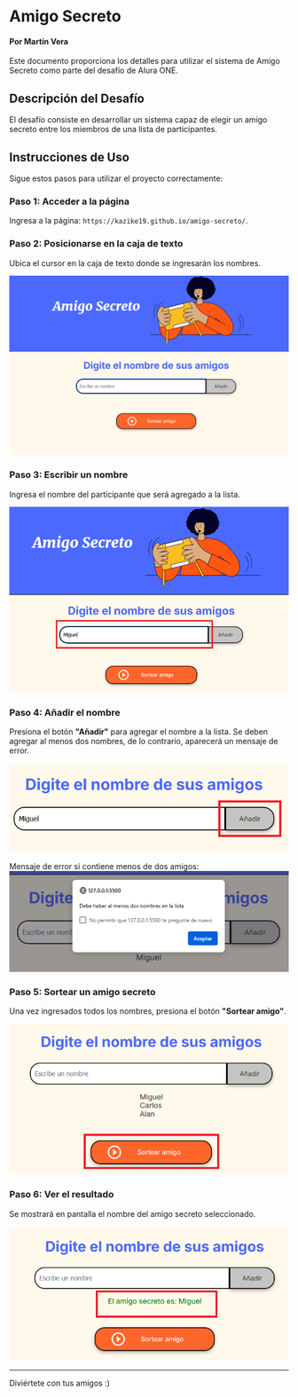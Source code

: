 # Amigo Secreto

#### Por Martin Vera

Este documento proporciona los detalles para utilizar el sistema de Amigo Secreto como parte del desafío de Alura ONE.

## Descripción del Desafío

El desafío consiste en desarrollar un sistema capaz de elegir un amigo secreto entre los miembros de una lista de participantes.

## Instrucciones de Uso

Sigue estos pasos para utilizar el proyecto correctamente:

### Paso 1: Acceder a la página
Ingresa a la página: `https://kazike19.github.io/amigo-secreto/`.

### Paso 2: Posicionarse en la caja de texto
Ubica el cursor en la caja de texto donde se ingresarán los nombres.

![Paso 2](https://github.com/kazike19/amigo-secreto/blob/main/Imagenes/Secuencia1.png)

### Paso 3: Escribir un nombre
Ingresa el nombre del participante que será agregado a la lista.

![Paso 3](https://github.com/kazike19/amigo-secreto/blob/main/Imagenes/Secuencia2.png)

### Paso 4: Añadir el nombre
Presiona el botón **"Añadir"** para agregar el nombre a la lista. Se deben agregar al menos dos nombres, de lo contrario, aparecerá un mensaje de error.

![Paso 4](https://github.com/kazike19/amigo-secreto/blob/main/Imagenes/Secuencia3.png)

Mensaje de error si contiene menos de dos amigos:
![Error](https://github.com/kazike19/amigo-secreto/blob/main/Imagenes/Secuencia3-1.png)

### Paso 5: Sortear un amigo secreto
Una vez ingresados todos los nombres, presiona el botón **"Sortear amigo"**.

![Paso 5](https://github.com/kazike19/amigo-secreto/blob/main/Imagenes/Secuencia4.png)

### Paso 6: Ver el resultado
Se mostrará en pantalla el nombre del amigo secreto seleccionado.

![Paso 6](https://github.com/kazike19/amigo-secreto/blob/main/Imagenes/Secuencia5.png)

---

Diviértete con tus amigos :)
